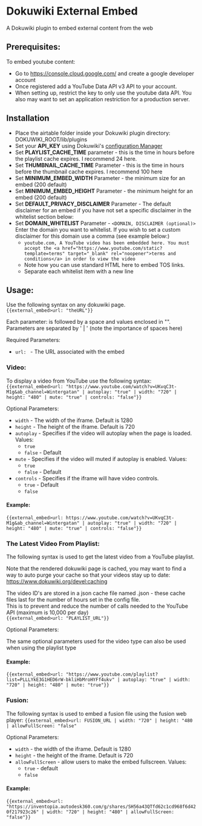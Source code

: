 # Dokuwiki External Embed

A Dokuwiki plugin to embed external content from the web

## Prerequisites:

To embed youtube content:
* Go to https://console.cloud.google.com/ and create a google developer account
* Once registered add a YouTube Data API v3 API to your account.
* When setting up, restrict the key to only use the youtube data API. You also may want to set an application
  restriction for a production server.

## Installation

* Place the airtable folder inside your Dokuwiki plugin directory:
  DOKUWIKI_ROOT/lib/plugins
* Set your **API_KEY** using Dokuwiki's [configuration Manager](https://www.dokuwiki.org/plugin:config)
* Set **PLAYLIST_CACHE_TIME** parameter - this is the time in hours before the playlist cache expires. I recommend 24
  here.
* Set **THUMBNAIL_CACHE_TIME** Parameter - this is the time in hours before the thumbnail cache expires. I recommend 100
  here
* Set **MINIMUM_EMBED_WIDTH** Parameter - the minimum size for an embed (200 default)
* Set **MINIMUM_EMBED_HEIGHT** Parameter - the minimum height for an embed (200 default)
* Set **DEFAULT_PRIVACY_DISCLAIMER** Parameter - The default disclaimer for an embed if you have not set a specific
  disclaimer in the whitelist section below:
* Set **DOMAIN_WHITELIST** Parameter - `<DOMAIN, DISCLAIMER (optional)>`  
  Enter the domain you want to whitelist. If you wish to set a custom disclaimer for this domain use a comma (see
  example below:)
  * `youtube.com, A YouTube video has been embedded here. You must accept the <a href="https://www.youtube.com/static?template=terms" target="_blank" rel="noopener">terms and conditions</a> in order to view the video`
  * Note how you can use standard HTML here to embed TOS links.
  * Separate each whitelist item with a new line

## Usage:

Use the following syntax on any dokuwiki page.  
`{{external_embed>url: "theURL"}}`

Each parameter: is followed by a space and values enclosed in "". Parameters are separated by ' | ' (note the importance
of spaces here)

Required Parameters:

* `url: ` - The URL associated with the embed

### Video:

To display a video from YouTube use the following syntax:  
`{{external_embed>url: "https://www.youtube.com/watch?v=UKvqC3t-M1g&ab_channel=Wintergatan" | autoplay: "true" | width: "720" | height: "480" | mute: "true" | controls: "false"}}`

Optional Parameters:

* `width` - The width of the iframe. Default is 1280
* `height` - The height of the iframe. Default is 720
* `autoplay` - Specifies if the video will autoplay when the page is loaded. Values:
  * `true`
  * `false` - Default
* `mute` - Specifies if the video will muted if autoplay is enabled. Values:
  * `true`
  * `false` - Default
* `controls` - Specifies if the iframe will have video controls.
  * `true` - Default
  * `false`
#### Example:

`{{external_embed>url: https://www.youtube.com/watch?v=UKvqC3t-M1g&ab_channel=Wintergatan" | autoplay: "true" | width: "720" | height: "480" | mute: "true" | controls: "false"}}`

### The Latest Video From Playlist:

The following syntax is used to get the latest video from a YouTube playlist.

Note that the rendered dokuwiki page is cached, you may want to find a way to auto purge your cache so that your videos
stay up to date: https://www.dokuwiki.org/devel:caching

The video ID's are stored in a json cache file named <playlistID>.json - these cache files last for the number of hours
set in the config file.  
This is to prevent and reduce the number of calls needed to the YouTube API (maximum is 10,000 per day)  
`{{external_embed>url: "PLAYLIST_URL"}}`

Optional Parameters:

The same optional parameters used for the video type can also be used when using the playlist type

#### Example:

`{{external_embed>url: "https://www.youtube.com/playlist?list=PLLLYkE3G1HED6rW-bkliHbMroHYFf4ukv" | autoplay: "true" | width: "720" | height: "480" | mute: "true"}}`

### Fusion:

The following syntax is used to embed a fusion file using the fusion web player:
`{{external_embed>url: FUSION_URL | width: "720" | height: "480 | allowFullScreen: "false"`

Optional Parameters:

* `width` - the width of the iframe. Default is 1280
* `height` - the height of the iframe. Default is 720
* `allowFullScreen` - allow users to make the embed fullscreen. Values:
  * `true` - default
  * `false`

#### Example:

`{{external_embed>url: "https://inventopia.autodesk360.com/g/shares/SH56a43QTfd62c1cd968f6d420f217923c26" | width: "720" | height: "480" | allowFullScreen: "false"}}`

